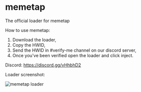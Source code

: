# memetap
The official loader for memetap

How to use memetap:
1. Download the loader,
2. Copy the HWID,
3. Send the HWID in #verify-me channel on our discord server,
4. Once you've been verified open the loader and click inject.

Discord: https://discord.gg/vHhbhD2

Loader screenshot:

![memetap loader](http://skyr0.cc/memetap-loader-data/images/memetaploader.PNG)
